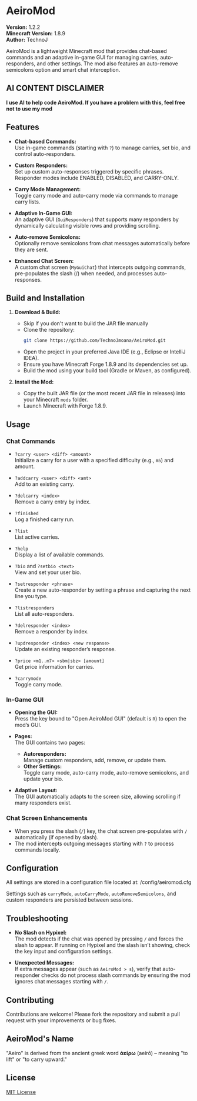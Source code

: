 # AeiroMod

**Version:** 1.2.2  
**Minecraft Version:** 1.8.9  
**Author:** TechnoJ

AeiroMod is a lightweight Minecraft mod that provides chat-based commands and an adaptive in-game GUI for managing carries, auto-responders, and other settings. The mod also features an auto-remove semicolons option and smart chat interception.

## AI CONTENT DISCLAIMER

**I use AI to help code AeiroMod. If you have a problem with this, feel free not to use my mod**

## Features

- **Chat-based Commands:**  
  Use in-game commands (starting with `?`) to manage carries, set bio, and control auto-responders.

- **Custom Responders:**  
  Set up custom auto-responses triggered by specific phrases. Responder modes include ENABLED, DISABLED, and CARRY-ONLY.

- **Carry Mode Management:**  
  Toggle carry mode and auto-carry mode via commands to manage carry lists.

- **Adaptive In-Game GUI:**  
  An adaptive GUI (`GuiResponders`) that supports many responders by dynamically calculating visible rows and providing scrolling.

- **Auto-remove Semicolons:**  
  Optionally remove semicolons from chat messages automatically before they are sent.

- **Enhanced Chat Screen:**  
  A custom chat screen (`MyGuiChat`) that intercepts outgoing commands, pre-populates the slash (/) when needed, and processes auto-responses.

## Build and Installation

1. **Download & Build:**

   - Skip if you don't want to build the JAR file manually
   - Clone the repository:
     ```bash
     git clone https://github.com/TechnoJmoana/AeiroMod.git
     ```
   - Open the project in your preferred Java IDE (e.g., Eclipse or IntelliJ IDEA).
   - Ensure you have Minecraft Forge 1.8.9 and its dependencies set up.
   - Build the mod using your build tool (Gradle or Maven, as configured).

2. **Install the Mod:**

   - Copy the built JAR file (or the most recent JAR file in releases) into your Minecraft `mods` folder.
   - Launch Minecraft with Forge 1.8.9.

## Usage

### Chat Commands

- `?carry <user> <diff> <amount>`  
  Initialize a carry for a user with a specified difficulty (e.g., `m5`) and amount.

- `?addcarry <user> <diff> <amt>`  
  Add to an existing carry.

- `?delcarry <index>`  
  Remove a carry entry by index.

- `?finished`  
  Log a finished carry run.

- `?list`  
  List active carries.

- `?help`  
  Display a list of available commands.

- `?bio` and `?setbio <text>`  
  View and set your user bio.

- `?setresponder <phrase>`  
  Create a new auto-responder by setting a phrase and capturing the next line you type.

- `?listresponders`  
  List all auto-responders.

- `?delresponder <index>`  
  Remove a responder by index.

- `?updresponder <index> <new response>`  
  Update an existing responder’s response.

- `?price <m1..m7> <sbm|sbz> [amount]`  
  Get price information for carries.

- `?carrymode`  
  Toggle carry mode.

### In-Game GUI

- **Opening the GUI:**  
  Press the key bound to "Open AeiroMod GUI" (default is `R`) to open the mod’s GUI.
  
- **Pages:**  
  The GUI contains two pages:
  - **Autoresponders:**  
    Manage custom responders, add, remove, or update them.
  - **Other Settings:**  
    Toggle carry mode, auto-carry mode, auto-remove semicolons, and update your bio.

- **Adaptive Layout:**  
  The GUI automatically adapts to the screen size, allowing scrolling if many responders exist.

### Chat Screen Enhancements

- When you press the slash (`/`) key, the chat screen pre-populates with `/` automatically (if opened by slash).  
- The mod intercepts outgoing messages starting with `?` to process commands locally.

## Configuration

All settings are stored in a configuration file located at:
<minecraft directory>/config/aeiromod.cfg

Settings such as `carryMode`, `autoCarryMode`, `autoRemoveSemicolons`, and custom responders are persisted between sessions.

## Troubleshooting

- **No Slash on Hypixel:**  
  The mod detects if the chat was opened by pressing `/` and forces the slash to appear. If running on Hypixel and the slash isn’t showing, check the key input and configuration settings.

- **Unexpected Messages:**  
  If extra messages appear (such as `AeiroMod > s`), verify that auto-responder checks do not process slash commands by ensuring the mod ignores chat messages starting with `/`.

## Contributing

Contributions are welcome! Please fork the repository and submit a pull request with your improvements or bug fixes.

## AeiroMod's Name

"Aeiro" is derived from the ancient greek word **ἀείρω** (aeírō) – meaning "to lift" or "to carry upward."

## License

[MIT License](LICENSE)
